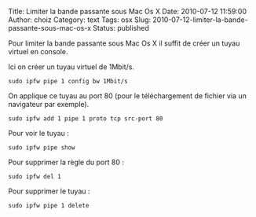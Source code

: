 Title: Limiter la bande passante sous Mac Os X
Date: 2010-07-12 11:59:00
Author: choiz
Category: text
Tags: osx
Slug: 2010-07-12-limiter-la-bande-passante-sous-mac-os-x
Status: published

Pour limiter la bande passante sous Mac Os X il suffit de créer un tuyau
virtuel en console.

Ici on créer un tuyau virtuel de 1Mbit/s.

`sudo ipfw pipe 1 config bw 1Mbit/s`

On applique ce tuyau au port 80 (pour le téléchargement de fichier via
un navigateur par exemple).

`sudo ipfw add 1 pipe 1 proto tcp src-port 80`

Pour voir le tuyau :

`sudo ipfw pipe show`

Pour supprimer la règle du port 80 :

`sudo ipfw del 1`

Pour supprimer le tuyau :

`sudo ipfw pipe 1 delete`
